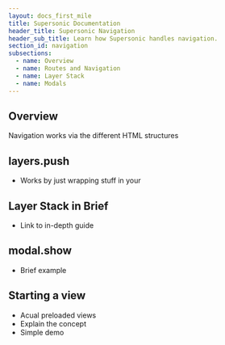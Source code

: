 ```yaml
---
layout: docs_first_mile
title: Supersonic Documentation
header_title: Supersonic Navigation
header_sub_title: Learn how Supersonic handles navigation.
section_id: navigation
subsections:
  - name: Overview
  - name: Routes and Navigation
  - name: Layer Stack
  - name: Modals
---
```


## Overview

Navigation works via the different HTML structures

## layers.push

* Works by just wrapping stuff in your

## Layer Stack in Brief

* Link to in-depth guide

## modal.show

* Brief example

## Starting a view

* Acual preloaded views
* Explain the concept
* Simple demo
